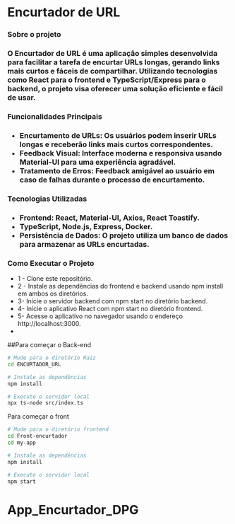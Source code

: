 <h1>Encurtador de URL</h1>

<h3>Sobre o projeto <h3/>
O Encurtador de URL é uma aplicação simples desenvolvida para facilitar a tarefa de encurtar URLs longas, gerando links mais curtos e fáceis de compartilhar. Utilizando tecnologias como React para o frontend e TypeScript/Express para o backend, o projeto visa oferecer uma solução eficiente e fácil de usar.

<h3>Funcionalidades Principais<h3/>

<ul>
  <li>Encurtamento de URLs: Os usuários podem inserir URLs longas e receberão links mais curtos correspondentes.</li>
   <li>Feedback Visual: Interface moderna e responsiva usando Material-UI para uma experiência agradável.</li>
    <li>Tratamento de Erros: Feedback amigável ao usuário em caso de falhas durante o processo de encurtamento.</li>
</ul>

<h3>Tecnologias Utilizadas<h3/>
<ul>
  <li>Frontend: React, Material-UI, Axios, React Toastify.</li>
   <li>TypeScript, Node.js, Express, Docker.</li>
    <li>Persistência de Dados: O projeto utiliza um banco de dados para armazenar as URLs encurtadas.</li>
</ul>

<h3> Como Executar o Projeto</h3>
<ul>
  <li> 1 - Clone este repositório.</li>
  <li> 2 - Instale as dependências do frontend e backend usando npm install em ambos os diretórios.</li>
  <li>  3- Inicie o servidor backend com npm start no diretório backend.</li>
   <li> 4- Inicie o aplicativo React com npm start no diretório frontend.</li>
   <li> 5- Acesse o aplicativo no navegador usando o endereço http://localhost:3000.<li/>
</ul>


##Para começar o Back-end

```sh
# Mude para o diretório Raiz
cd ENCURTADOR_URL

# Instale as dependências
npm install

# Execute o servidor local
npx ts-node src/index.ts
```

Para começar o front
```sh
# Mude para o diretório frontend
cd Front-encurtador
cd my-app

# Instale as dependências
npm install

# Execute o servidor local
npm start
```

# App_Encurtador_DPG
